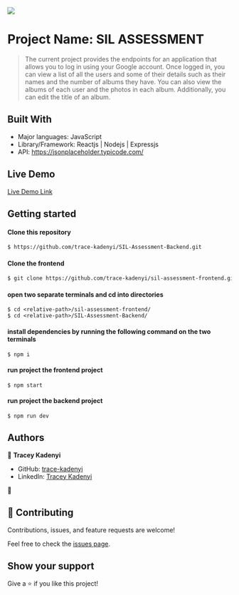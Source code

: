 ![](https://img.shields.io/badge/Microverse-blueviolet)

# Project Name: SIL ASSESSMENT

> The current project provides the endpoints for an application that allows you to log in using your Google account. Once logged in, you can view a list of all the users and some of their details such as their names and the number of albums they have. You can also view the albums of each user and the photos in each album. Additionally, you can edit the title of an album.

## Built With

- Major languages: JavaScript
- Library/Framework: Reactjs | Nodejs | Expressjs
- API: https://jsonplaceholder.typicode.com/

## Live Demo

[Live Demo Link](https://sil-assessment-backend.vercel.app/)

## Getting started

#### Clone this repository

```bash
$ https://github.com/trace-kadenyi/SIL-Assessment-Backend.git
```

#### Clone the frontend

```bash
$ git clone https://github.com/trace-kadenyi/sil-assessment-frontend.git
```

#### open two separate terminals and cd into directories

```
$ cd <relative-path>/sil-assessment-frontend/
$ cd <relative-path>/SIL-Assessment-Backend/
```

#### install dependencies by running the following command on the two terminals

```run
$ npm i
```

#### run project the frontend project

```
$ npm start
```

#### run project the backend project

```
$ npm run dev
```

## Authors

👤 **Tracey Kadenyi**

- GitHub: [trace-kadenyi](https://github.com/trace-kadenyi)
- LinkedIn: [Tracey Kadenyi](https://www.linkedin.com/in/tracey-kadenyi/)

👤

## 🤝 Contributing

Contributions, issues, and feature requests are welcome!

Feel free to check the [issues page](../../issues/).

## Show your support

Give a ⭐️ if you like this project!
